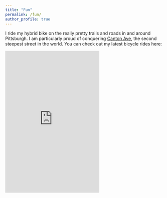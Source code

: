 ```yaml
---
title: "Fun"
permalink: /fun/
author_profile: true
---
```


I ride my hybrid bike on the really pretty trails and roads in and around Pittsburgh. I am particularly proud of conquering [Canton Ave](https://en.wikipedia.org/wiki/Canton_Avenue), the second steepest street in the world. You can check out my latest bicycle rides here:

<iframe height='454' width='300' frameborder='0' allowtransparency='true' scrolling='no' src='https://www.strava.com/athletes/48426913/latest-rides/1e210966af9f839fd97cd85df9571dd91169d955'></iframe>

